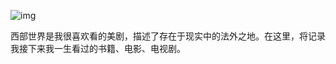 ![img](https://en.wikipedia.org/wiki/Westworld_(TV_series)#/media/File:Westworld_(TV_series)_title_card.jpg)


西部世界是我很喜欢看的美剧，描述了存在于现实中的法外之地。在这里，将记录我接下来我一生看过的书籍、电影、电视剧。

